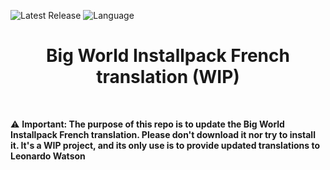 
![Latest Release](https://img.shields.io/github/v/release/GwendolyneFreddy/Big-World-Installpack-French-translation?include_prereleases&color=darkred)
![Language](https://img.shields.io/static/v1?label=language&message=English%20%7C%20French&color=limegreen)

<div align="center"><h1>Big World Installpack French translation (WIP)</h1>

</div><br>

:warning: **Important: The purpose of this repo is to update the Big World Installpack French translation. Please don't download it nor try to install it. It's a WIP project, and its only use is to provide updated translations to Leonardo Watson**


